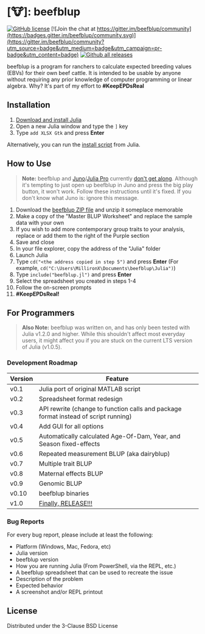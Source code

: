 # [:cow:]: beefblup

[![GitHub license](https://img.shields.io/github/license/MillironX/beefblup)](https://github.com/MillironX/beefblup/blob/master/LICENSE.md)
[![Join the chat at https://gitter.im/beefblup/community](https://badges.gitter.im/beefblup/community.svg)](https://gitter.im/beefblup/community?utm_source=badge&utm_medium=badge&utm_campaign=pr-badge&utm_content=badge)
[![Github all releases](https://img.shields.io/github/downloads/MillironX/beefblup/total.svg)](https://GitHub.com/MillironX/beefblup/releases)

beefblup is a program for ranchers to calculate expected breeding
values (EBVs) for their own beef cattle. It is intended to be usable by anyone
without requiring any prior knowledge of computer programming or linear algebra.
Why? It's part of my effort to
**\#KeepEPDsReal**

## Installation

1. [Download and install Julia](https://julialang.org/downloads/platform/)
2. Open a new Julia window and type the `]` key
3. Type `add XLSX Gtk` and press **Enter**

Alternatively, you can run the [install
script](https://github.com/MillironX/beefblup/raw/master/Julia/install.jl) from
Julia.

## How to Use

> **Note:** beefblup and [Juno](https://junolab.org)/[Julia Pro](https://juliacomputing.com/products/juliapro.html) currently [don't get along](https://github.com/JunoLab/Juno.jl/issues/118).
> Although it's tempting to just open up beefblup in Juno and press the big play
> button, it won't work. Follow these instructions until it's fixed. If you
> don't know what Juno is: ignore this message.

1. Download the [beefblup ZIP
   file](https://github.com/MillironX/beefblup/archive/0.1.zip) and unzip it
   someplace memorable
2. Make a copy of the "Master BLUP Worksheet" and replace the sample data with your own
3. If you wish to add more contemporary group traits to your analysis, replace
   or add them to the right of the Purple section
4. Save and close
5. In your file explorer, copy the address of the "Julia" folder
6. Launch Julia
7. Type `cd("<the address copied in step 5")` and press **Enter** (For example,
   `cd("C:\Users\MillironX\Documents\beefblup\Julia")`)
8. Type `include("beefblup.jl")` and press **Enter**
9. Select the spreadsheet you created in steps 1-4
10. Follow the on-screen prompts
11. **#KeepEPDsReal!**

## For Programmers

> **Also Note:** beefblup was written on, and has only been tested with Julia
> v1.2.0 and higher. While this shouldn't affect most everyday users, it might
> affect you if you are stuck on the current LTS version of Julia (v1.0.5).

### Development Roadmap

| Version | Feature                                                             |
| ------- | ------------------------------------------------------------------- |
| v0.1    | Julia port of original MATLAB script                                |
| v0.2    | Spreadsheet format redesign                                         |
| v0.3    | API rewrite (change to function calls and package format instead of script running)    |
| v0.4    | Add GUI for all options                                             |
| v0.5    | Automatically calculated Age-Of-Dam, Year, and Season fixed-effects |
| v0.6    | Repeated measurement BLUP (aka dairyblup)                           |
| v0.7    | Multiple trait BLUP                                                 |
| v0.8    | Maternal effects BLUP                                               |
| v0.9    | Genomic BLUP                                                        |
| v0.10   | beefblup binaries                                                   |
| v1.0    | [Finally, RELEASE!!!](https://youtu.be/1CBjxGdgC1w?t=282)           |

### Bug Reports

For every bug report, please include at least the following:

- Platform (Windows, Mac, Fedora, etc)
- Julia version
- beefblup version
- How you are running Julia (From PowerShell, via the REPL, etc.)
- A beefblup spreadsheet that can be used to recreate the issue
- Description of the problem
- Expected behavior
- A screenshot and/or REPL printout

## License

Distributed under the 3-Clause BSD License
